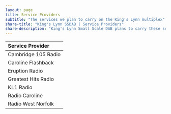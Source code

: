 ```yaml
---
layout: page
title: Service Providers
subtitle: "The services we plan to carry on the King's Lynn multiplex"
share-title: "King's Lynn SSDAB | Service Providers"
share-description: "King's Lynn Small Scale DAB plans to carry these service providers"
---
```

| Service Provider |
| :------ |
| Cambridge 105 Radio |
| Caroline Flashback |
| Eruption Radio |
| Greatest Hits Radio |
| KL1 Radio |
| Radio Caroline |
| Radio West Norfolk |
